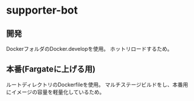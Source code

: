 # supporter-bot
## 開発
DockerフォルダのDocker.developを使用。
ホットリロードするため。

## 本番(Fargateに上げる用)
ルートディレクトリのDockerfileを使用。
マルチステージビルドをし、本番用にイメージの容量を軽量化しているため。
